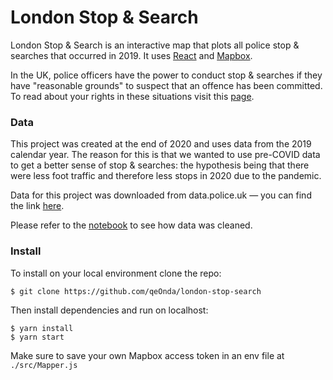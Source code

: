 # London Stop & Search
London Stop & Search is an interactive map that plots all police stop & searches that occurred in 2019. It uses [React](https://reactjs.org/) and [Mapbox](https://www.mapbox.com/).  

In the UK, police officers have the power to conduct stop & searches if they have "reasonable grounds" to suspect that an offence has been committed. To read about your rights in these situations visit this [page](https://www.libertyhumanrights.org.uk/advice_information/stop-and-search/).  

### Data
This project was created at the end of 2020 and uses data from the 2019 calendar year. The reason for this is that we wanted to use pre-COVID data to get a better sense of stop & searches: the hypothesis being that there were less foot traffic and therefore less stops in 2020 due to the pandemic.

Data for this project was downloaded from data.police.uk &mdash; you can find the link [here](https://data.police.uk/data/).  

Please refer to the [notebook](data_clean.ipynb) to see how data was cleaned. 

### Install 
To install on your local environment clone the repo:
```
$ git clone https://github.com/qeOnda/london-stop-search
```
Then install dependencies and run on localhost: 
```
$ yarn install
$ yarn start
```
Make sure to save your own Mapbox access token in an env file at `./src/Mapper.js`








